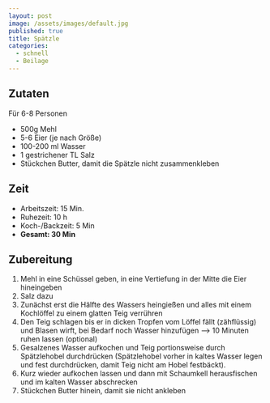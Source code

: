 ```yaml
---
layout: post
image: /assets/images/default.jpg
published: true
title: Spätzle
categories:
  - schnell
  - Beilage
---
```

## Zutaten

Für 6-8 Personen

* 500g Mehl
* 5-6 Eier (je nach Grö&szlig;e)
* 100-200 ml Wasser
* 1 gestrichener TL Salz
* Stückchen Butter, damit die Spätzle nicht zusammenkleben

## Zeit

* Arbeitszeit: 15 Min.
* Ruhezeit: 10 h
* Koch-/Backzeit: 5 Min
* **Gesamt: 30 Min**

## Zubereitung

1. Mehl in eine Schüssel geben, in eine Vertiefung in der Mitte die Eier hineingeben
2. Salz dazu
3. Zunächst erst die Hälfte des Wassers heingie&szlig;en und alles mit einem Kochlöffel zu einem glatten Teig verrühren
4. Den Teig schlagen bis er in dicken Tropfen vom Löffel fällt (zähflüssig) und Blasen wirft, bei Bedarf noch Wasser hinzufügen –&gt; 10 Minuten ruhen lassen (optional)
5. Gesalzenes Wasser aufkochen und Teig portionsweise durch Spätzlehobel durchdrücken (Spätzlehobel vorher in kaltes Wasser legen und fest durchdrücken, damit Teig nicht am Hobel festbäckt).
6. Kurz wieder aufkochen lassen und dann mit Schaumkell herausfischen und im kalten Wasser abschrecken
7. Stückchen Butter hinein, damit sie nicht ankleben

